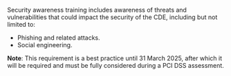 Security awareness training includes awareness of threats and vulnerabilities that could impact the security of the CDE, including but not limited to:

- Phishing and related attacks.
- Social engineering.

**Note**: This requirement is a best practice until 31 March 2025, after which it will be required and must be fully considered during a PCI DSS assessment.